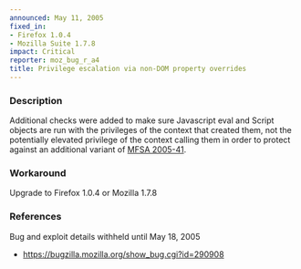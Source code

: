 ```yaml
---
announced: May 11, 2005
fixed_in:
- Firefox 1.0.4
- Mozilla Suite 1.7.8
impact: Critical
reporter: moz_bug_r_a4
title: Privilege escalation via non-DOM property overrides
---
```


<h3>Description</h3>

<p>Additional checks were added to make sure Javascript eval and Script
objects are run with the privileges of the context that created them,
not the potentially elevated privilege of the context calling them
in order to protect against an additional variant of
<a href="mfsa2005-41.html">MFSA 2005-41</a>.</p>

<h3>Workaround</h3>

<p>Upgrade to Firefox 1.0.4 or Mozilla 1.7.8</p>

<h3>References</h3>

<p>Bug and exploit details withheld until May 18, 2005</p>

<ul>
<li><a href="https://bugzilla.mozilla.org/show_bug.cgi?id=290908">
https://bugzilla.mozilla.org/show_bug.cgi?id=290908</a></li>
</ul>



